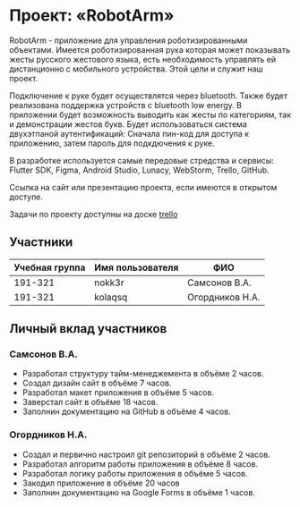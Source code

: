 # Проект: «RobotArm»

RobotArm - приложение для управления роботизированными объектами. Имеется роботизированная рука которая может показывать жесты русского жестового языка, есть необходимость управлять ей дистанционно с мобильного устройства. Этой цели и служит наш проект.

Подключение к руке будет осуществлятся через bluetooth. Также будет реализована поддержка устройств с bluetooth low energy. В приложении будет возможность выводить как жесты по категориям, так и демонстрации жестов букв. Будет использоваться система двухэтпаной аутентификаций: Сначала пин-код для доступа к приложению, затем пароль для подкдючения к руке.

В разработке используется самые передовые стредства и сервисы: Flutter SDK, Figma, Android Studio, Lunacy, WebStorm, Trello, GitHub.

Ссылка на сайт или презентацию проекта, если имеются в открытом доступе.

Задачи по проекту доступны на доске [trello](https://trello.com/b/14zSscM2/%D0%BF%D0%B4-2-%D1%81%D0%B5%D0%BC%D0%B5%D1%81%D1%82%D1%80)

## Участники

| Учебная группа | Имя пользователя | ФИО                      |
|----------------|------------------|--------------------------|
| 191-321        | nokk3r           | Самсонов В.А.            |
| 191-321        | kolaqsq          | Огордников Н.А.          |

## Личный вклад участников

### Самсонов В.А.

* Разработал структуру тайм-менеджемента в объёме 2 часов.
* Создал дизайн сайт в объёме 7 часов.
* Разработал макет приложения в объёме 5 часов.
* Заверстал сайт в объёме 18 часов.
* Заполнин документацию на GitHub в объёме 4 часов.

### Огордников Н.А.

* Создал и первично настроил git репозиторий в объёме 2 часов.
* Разработал алгоритм работы приложения в объёме 8 часов.
* Разработал логику работы приложения в объёме 5 часов.
* Закодил приложение в объёме 20 часов
* Заполнин документацию на Google Forms в объёме 1 часов.
